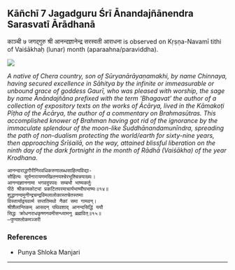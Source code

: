 ## Kāñchī 7 Jagadguru Śrī Ānandajñānendra Sarasvatī Ārādhanā
काञ्ची ७ जगद्गुरु श्री आनन्दज्ञानेन्द्र सरस्वती आराधना is observed on Kṛṣṇa-Navamī tithi of Vaiśākhaḥ (lunar) month (aparaahna/paraviddha).

![](https://github.com/sanskrit-coders/adyatithi/blob/master/images/kanchi-jagadgurus/jagadguru-07.jpg)

_A native of Chera country, son of Sūryanārāyaṇamakhi, by name Chinnaya, having secured excellence in Sāhitya by the infinite or immeasurable or unbound grace of goddess Gaurī, who was pleased with worship, the sage by name Ānāndajñāna prefixed with the term ‘Bhagavat’ the author of a collection of expository texts on the works of Ācārya, lived in the Kāmakoṭi Pīṭha of the Ācārya, the author of a commentary on Brahmasūtras. This accomplished knower of Brahman having got rid of the ignorance by the immaculate splendour of the moon-like Śuddhānandamunīndra, spreading the path of non-dualism protecting the world/earth for sixty-nine years, then approaching Śrīśailā, on the way, attained blissful liberation on the ninth day of the dark fortnight in the month of Rādhā (Vaiśākha) of the year Krodhana._

```
आनन्दाराद्धगौरीनिरवधिकरुणालब्धसाहित्यविद्या-
सौहित्यः सूर्यनारायणमखितनयश्चेरभूश्चिन्नयाख्यः।
आनन्दज्ञाननामा भगवदुपपदः सम्बभौ भाष्यकर्तुः
पीठे श्रीकामकोट्यां प्रकटितपरमाचार्यभाष्यौघभाष्यः॥१४॥
शुद्धानन्दमुनीन्द्रचन्द्रविमलालोकास्तचेतस्तमाः
विस्तार्याद्वयवर्त्म सप्ततिमथो नैकां समा गामवन्।
श्रीशैलान्तिकम् आसदन् पथिवशाद् आनन्दसिद्धिं ययौ
सिद्धः क्रोधनराधकृष्णनवमीसन्ध्यामनु ब्रह्मवित्॥१५॥
—पुण्यश्लोकमञ्जरी
```
### References
* Punya Shloka Manjari


---
